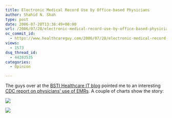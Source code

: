 ```yaml
---
title: Electronic Medical Record Use by Office-based Physicians
author: Shahid N. Shah
type: post
date: 2006-07-28T13:38:49+00:00
url: /2006/07/28/electronic-medical-record-use-by-office-based-physicians/
oc_commit_id:
  - https://www.healthcareguy.com/2006/07/28/electronic-medical-record-use-by-office-based-physicians/1478769049
views:
  - 1573
dsq_thread_id:
  - 44283535
categories:
  - Opinion

---
```

The guys over at the [BSTI Healthcare IT blog][1] pointed me to an interesting [CDC report on physicians&#8217; use of EMRs](). A couple of charts show the story:

![][2]

![][3]

 [1]: http://blogs.bsti.com/healthcare/
 [2]: http://www.cdc.gov/nchs/products/pubs/pubd/hestats/electronic/fig1small.gif
 [3]: http://www.cdc.gov/nchs/products/pubs/pubd/hestats/electronic/fig2small.gif